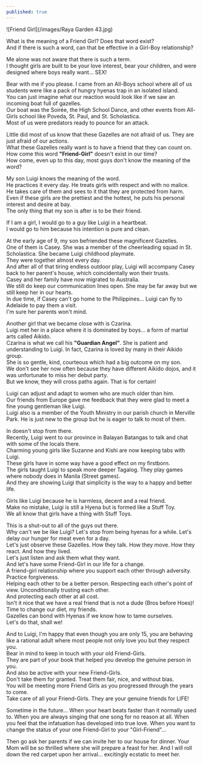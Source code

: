 ```yaml
---
published: true
---
```

![Friend Girl](/images/Raya Garden 43.jpg)

What is the meaning of a Friend Girl? Does that word exist?   
And if there is such a word, can that be effective in a Girl-Boy relationship?

Me alone was not aware that there is such a term.   
I thought girls are built to be your love interest, bear your children, and were designed where boys really want... SEX!

Bear with me if you please. I came from an All-Boys school where all of us students were like a pack of hungry hyenas trap in an isolated island.   
You can just imagine what our reaction would look like if we saw an incoming boat full of gazelles.   
Our boat was the Soirée, the High School Dance, and other events from All-Girls school like Poveda, St. Paul, and St. Scholastica.   
Most of us were predators ready to pounce for an attack.

Little did most of us know that these Gazelles are not afraid of us. They are just afraid of our actions.   
What these Gazelles really want is to have a friend that they can count on.   
How come this word **"Friend-Girl"** doesn't exist in our time?   
How come, even up to this day, most guys don't know the meaning of the word?

My son Luigi knows the meaning of the word.   
He practices it every day. He treats girls with respect and with no malice.   
He takes care of them and sees to it that they are protected from harm.   
Even if these girls are the prettiest and the hottest, he puts his personal interest and desire at bay.   
The only thing that my son is after is to be their friend.

If I am a girl, I would go to a guy like Luigi in a heartbeat.   
I would go to him because his intention is pure and clean.

At the early age of 9, my son befriended these magnificent Gazelles.   
One of them is Casey. She was a member of the cheerleading squad in St. Scholastica. She became Luigi childhood playmate.   
They were together almost every day.   
And after all of that tiring endless outdoor play, Luigi will accompany Casey back to her parent's house, which coincidentally won their trusts.   
Casey and her family have now migrated to Australia.   
We still do keep our communication lines open. She may be far away but we still keep her in our hearts.   
In due time, if Casey can't go home to the Philippines... Luigi can fly to Adelaide to pay them a visit.   
I'm sure her parents won't mind.

Another girl that we became close with is Czarina.   
Luigi met her in a place where it is dominated by boys... a form of martial arts called Aikido.   
Czarina is what we call his **"Guardian Angel"**. She is patient and understanding to Luigi. 
In fact, Czarina is loved by many in their Aikido group.   
She is so gentle, kind, courteous which had a big outcome on my son.   
We don't see her now often because they have different Aikido dojos, and it was unfortunate to miss her debut party.   
But we know, they will cross paths again. That is for certain!  

Luigi can adjust and adapt to women who are much older than him.   
Our friends from Europe gave me feedback that they were glad to meet a fine young gentleman like Luigi.   
Luigi also is a member of the Youth Ministry in our parish church in Merville Park. He is just new to the group but he is eager to talk to most of them.

In doesn't stop from there.   
Recently, Luigi went to our province in Balayan Batangas to talk and chat with some of the locals there.   
Charming young girls like Suzanne and Kishi are now keeping tabs with Luigi.   
These girls have in some way have a good effect on my firstborn.   
The girls taught Luigi to speak more deeper Tagalog. They play games where nobody does in Manila (Street games).   
And they are showing Luigi that simplicity is the way to a happy and better life.

Girls like Luigi because he is harmless, decent and a real friend.   
Make no mistake, Luigi is still a Hyena but is formed like a Stuff Toy.   
We all know that girls have a thing with Stuff Toys.

This is a shut-out to all of the guys out there.   
Why can't we be like Luigi? Let's stop from being hyenas for a while. Let's delay our hunger for meat even for a day.   
Let's just observe these Gazelles. How they talk. How they move. How they react. And how they lived.   
Let's just listen and ask them what they want.   
And let's have some Friend-Girl in our life for a change.   
A friend-girl relationship where you support each other through adversity.  Practice forgiveness.   
Helping each other to be a better person. Respecting each other's point of view. 
Unconditionally trusting each other.   
And protecting each other at all cost.   
Isn't it nice that we have a real friend that is not a dude (Bros before Hoes)!   
Time to change our diet, my friends.   
Gazelles can bond with Hyenas if we know how to tame ourselves.   
Let's do that, shall we!

And to Luigi, I'm happy that even though you are only 15, 
you are behaving like a rational adult where most people not only love you but they respect you.   
Bear in mind to keep in touch with your old Friend-Girls.   
They are part of your book that helped you develop the genuine person in you.   
And also be active with your new Friend-Girls.   
Don't take them for granted. Treat them fair, nice, and without bias.   
You will be meeting more Friend Girls as you progressed through the years to come.   
Take care of all your Friend-Girls. They are your genuine friends for LIFE!

Sometime in the future... 
When your heart beats faster than it normally used to. 
When you are always singing that one song for no reason at all. 
When you feel that the infatuation has developed into true love. 
When you want to change the status of your one Friend-Girl to your "Girl-Friend"... 

Then go ask her parents if we can invite her to our house for dinner. Your Mom will be so thrilled where she will prepare a feast for her. 
And I will roll down the red carpet upon her arrival... excitingly ecstatic to meet her. 


